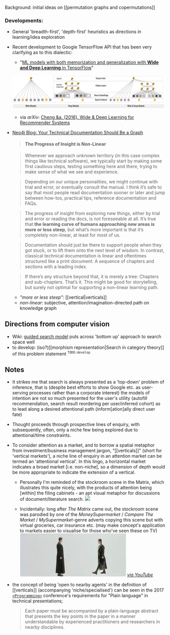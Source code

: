 Background: initial ideas on [[permutation graphs and copermutations]]

### Developments:

- General 'breadth-first', 'depth-first' heuristics as directions in learning/idea exploration

- Recent development to Google TensorFlow API that has been very clarifying as to this dialectic:

  - "[ML models with both memorization and generalization with __Wide and Deep Learning__ in TensorFlow](https://research.googleblog.com/2016/06/wide-deep-learning-better-together-with.html)"  

  ![](https://raw.githubusercontent.com/lmmx/shots/master/2016/Jul/wide-and-deep-learning-tensorflow.png) 

  - via _arXiv_: [Cheng &a. (2016). Wide & Deep Learning for Recommender Systems](http://arxiv.org/abs/1606.07792)

- [Neo4j Blog: Your Technical Documentation Should Be a Graph](https://neo4j.com/blog/technical-documentation-graph/)

  > #### The Progress of Insight is Non-Linear  
  
  > Whenever we approach unknown territory (in this case complex things like technical software), we typically start by making some first cautious steps, testing something here and there, trying to make sense of what we see and experience. 

  > Depending on our unique personalities, we might continue with trial and error, or eventually consult the manual. I think it’s safe to say that most people read documentation sooner or later and jump between how-tos, practical tips, reference documentation and FAQs. 

  > The progress of insight from exploring new things, either by trial and error or reading the docs, is not foreseeable at all. It’s true that __the learning curve of humans approaching new areas is more or less steep__, but what’s more important is that it’s completely non-linear, at least for most of us.

  > Documentation should just be there to support people when they got stuck, or to lift them onto the next level of wisdom. In contrast, classical technical documentation is linear and oftentimes structured like a print document: A sequence of chapters and sections with a leading index.

  > If there’s any structure beyond that, it is merely a tree: Chapters and sub-chapters. That’s it. This might be good for storytelling, but surely not optimal for supporting a non-linear learning path.

  - _"more or less steep"_: [[vertical|verticals]]
  - _non-linear_: subjective, attention/imagination-directed path on knowledge graph

## Directions from computer vision

- Wiki: [guided search model](https://en.wikipedia.org/wiki/Visual_search#Guided_search_model) puts across 'bottom up' approach to search space well
- to develop: (iso?)[[morphism representation|Search in category theory]] of this problem statement  <sup>`TODO:develop`</sup>

## Notes

- It strikes me that search is always presented as a 'top-down' problem of inference, that is (despite best efforts to show Google etc. as user-serving processes rather than a corporate interest) the models of intention are not so much presented for the user's utility (autofill recommendation, search result reordering per user/inferred cohort) as to lead along a desired attentional path (inform[ation]ally direct user fate)
- Thought proceeds through prospective lines of enquiry, with subsequently, often, only a niche few being explored due to attentional/time constraints.
- To consider attention as a market, and to borrow a spatial metaphor from investment/business management jargon, "[[verticals]]" (short for 'vertical markets'), a niche line of enquiry in an attention market can be termed an 'attentional vertical'. In this lingo, a horizontal market indicates a broad market [i.e. non-niche], so a dimension of depth would be more appropriate to indicate the extension of a vertical.
  - Personally I'm reminded of the stockroom scene in the Matrix, which illustrates this quite nicely, with the products of attention being [within] the filing cabinets - an apt visual metaphor for discussions of document/literature search.
  ![](http://vignette1.wikia.nocookie.net/matrix/images/4/40/Rescue_of_Morpheus_Guns.png/revision/latest?cb=20130319052753)  

  - Incidentally: long after _The Matrix_ came out, the stockroom scene was parodied by one of the _MoneySupermarket_ / _Compare The Market_ / _MySupermarket_-genre adverts copying this scene but with virtual groceries, car insurance etc. (may make concept's application to markets easier to visualise for those who've seen these on TV)
  ![](https://github.com/lmmx/shots/blob/master/2016/Jul/matrix-stockroom.gif?raw=true) [_via YouTube_](https://youtu.be/T23MA_gTzyk?t=11s)

- the concept of being 'open to nearby agents' in the definition of [[verticals]] (accompanying 'niche/specialised') can be seen in the 2017 [`<Programming>`](http://2017.programming-conference.org/home) conference's requirements for "Plain language" in technical presentations;

  > Each paper must be accompanied by a plain-language abstract that presents the key points in the paper in a manner understandable by experienced practitioners and researchers in nearby disciplines.